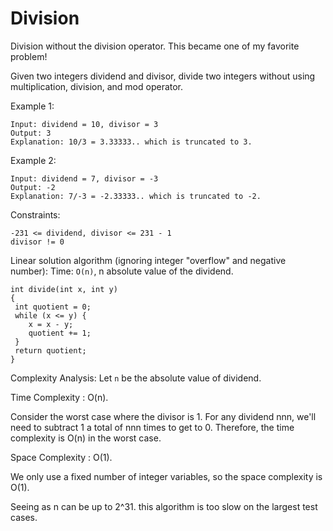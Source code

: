 # Division
Division without the division operator. This became one of my favorite problem!

Given two integers dividend and divisor, divide two integers without using multiplication, division, and mod operator.

Example 1:
```
Input: dividend = 10, divisor = 3
Output: 3
Explanation: 10/3 = 3.33333.. which is truncated to 3.
```

Example 2:
```
Input: dividend = 7, divisor = -3
Output: -2
Explanation: 7/-3 = -2.33333.. which is truncated to -2.
```

Constraints:

```
-231 <= dividend, divisor <= 231 - 1
divisor != 0
```

Linear solution algorithm (ignoring integer "overflow" and negative number):
Time: `O(n)`, n absolute value of the dividend.

```
int divide(int x, int y)
{
 int quotient = 0;
 while (x <= y) {
    x = x - y;
    quotient += 1;
 }
 return quotient;
}
```

Complexity Analysis:
Let `n` be the absolute value of dividend.

Time Complexity : O(n).

Consider the worst case where the divisor is 1. For any dividend nnn, we'll need to subtract 1 a total of nnn times to get to 0. Therefore, the time complexity is O(n) in the worst case.

Space Complexity : O(1).

We only use a fixed number of integer variables, so the space complexity is O(1).

Seeing as n can be up to 2^31. this algorithm is too slow on the largest test cases.


